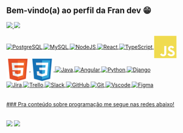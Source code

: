 ## Bem-vindo(a) ao perfil da Fran dev 😁

 <div>
   <a href="https://github.com/francielidesouza">
   <img height="180em" src="https://github-readme-stats.vercel.app/api?username=francielidesouza&show_icons=true&theme=tokyonight&include_all_commits=true&count_private=true"/>
   <img height="180em" src="https://github-readme-stats.vercel.app/api/top-langs/?username=francielidesouza&layout=compact&langs_count=6&theme=tokyonight"/>

</div>
<div style="display: inline_block"><br>
  
  <img align="center" alt="PostgreSQL" height="60" width="60" src="https://cdn.jsdelivr.net/gh/devicons/devicon/icons/postgresql/postgresql-plain-wordmark.svg">  
  <img align="center" alt="MySQL" height="180" width="60" src="https://cdn.jsdelivr.net/gh/devicons/devicon/icons/mysql/mysql-original-wordmark.svg">          
  <img align="center" alt="NodeJS" height="180" width="60" src="https://cdn.jsdelivr.net/gh/devicons/devicon/icons/nodejs/nodejs-original-wordmark.svg">  
  <img align="center" alt="React" height="60" width="60" src="https://cdn.jsdelivr.net/gh/devicons/devicon/icons/react/react-original-wordmark.svg">
  <img align="center" alt="TypeScript" height="60" width="60" src="https://cdn.jsdelivr.net/gh/devicons/devicon/icons/typescript/typescript-original.svg">          
  <img align="center" alt="JS" height="60" width="60" src="https://raw.githubusercontent.com/devicons/devicon/master/icons/javascript/javascript-plain.svg">
  <img align="center" alt="HTML" height="60" width="60" src="https://raw.githubusercontent.com/devicons/devicon/master/icons/html5/html5-original.svg">
  <img align="center" alt="CSS" height="60" width="60" src="https://raw.githubusercontent.com/devicons/devicon/master/icons/css3/css3-original.svg">
  <img align="center" alt="Java" height="60" width="60" src="https://cdn.jsdelivr.net/gh/devicons/devicon/icons/java/java-original-wordmark.svg">
  <img align="center" alt="Angular" height="60" width="60" src="https://cdn.jsdelivr.net/gh/devicons/devicon/icons/angularjs/angularjs-original.svg">  
  <img align="center" alt="Python" height="60" width="60" src="https://cdn.jsdelivr.net/gh/devicons/devicon/icons/python/python-original-wordmark.svg">          
  <img align="center" alt="Django" height="60" width="60" src="https://cdn.jsdelivr.net/gh/devicons/devicon/icons/django/django-plain-wordmark.svg">       
   
</div>
 


 <div>
   <img align="center" alt="Jira" height="60" width="60" src="https://cdn.jsdelivr.net/gh/devicons/devicon/icons/jira/jira-original-wordmark.svg">
   <img align="center" alt="Trello" height="60" width="60" src="https://cdn.jsdelivr.net/gh/devicons/devicon/icons/trello/trello-plain.svg">
   <img align="center" alt="Slack" height="46" width="46" src="https://cdn.jsdelivr.net/gh/devicons/devicon/icons/slack/slack-original.svg">
   <img align="center" alt="GitHub" height="60" width="60" src="https://cdn.jsdelivr.net/gh/devicons/devicon/icons/github/github-original-wordmark.svg">          
   <img align="center" alt="Git" height="50" width="50" src="https://cdn.jsdelivr.net/gh/devicons/devicon/icons/git/git-original.svg">    
   <img align="center" alt="Vscode" height="50" width="50" src="https://cdn.jsdelivr.net/gh/devicons/devicon/icons/vscode/vscode-original.svg">
   <img align="center" alt="Figma" height="40" width="40" src="https://cdn.jsdelivr.net/gh/devicons/devicon/icons/figma/figma-original.svg">          
 </div>
 
   <br>
   <br>
  ### Pra conteúdo sobre programação me segue nas redes abaixo!
   <br>
   <br>
<br>
<div>
  <a href = "mailto:francielidesouza@hotmail.com"><img src="https://img.shields.io/badge/-Hotmail-%23333?style=for-the-badge&logo=gmail&logoColor=white" target="_blank"></a>
  <a href="https://www.linkedin.com/in/francieli-ps/" target="_blank"><img src="https://img.shields.io/badge/-LinkedIn-%230077B5?style=for-the-badge&logo=linkedin&logoColor=white" target="_blank"></a> 
</div>
